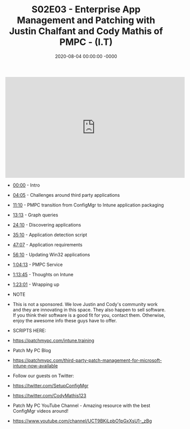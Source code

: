 ﻿---
layout: post
title: "S02E03 - Enterprise App Management and Patching with Justin Chalfant and Cody Mathis of PMPC - (I.T)"
date: 2020-08-04 00:00:00 -0000
categories:
---

<iframe loading="lazy" width="560" height="315" src="https://www.youtube.com/embed/wPvUwDcpAUA" title="YouTube video player" frameborder="0" allow="accelerometer; autoplay; clipboard-write; encrypted-media; gyroscope; picture-in-picture" allowfullscreen></iframe>

 * [00:00](https://www.youtube.com/watch?v=wPvUwDcpAUA&t=0s) -  Intro
 * [04:05](https://www.youtube.com/watch?v=wPvUwDcpAUA&t=245s) - Challenges around third party applications
 * [11:10](https://www.youtube.com/watch?v=wPvUwDcpAUA&t=670s) - PMPC transition from ConfigMgr to Intune application packaging
 * [13:13](https://www.youtube.com/watch?v=wPvUwDcpAUA&t=793s) - Graph queries
 * [24:10](https://www.youtube.com/watch?v=wPvUwDcpAUA&t=1450s) - Discovering applications
 * [35:10](https://www.youtube.com/watch?v=wPvUwDcpAUA&t=2110s) - Application detection script
 * [47:07](https://www.youtube.com/watch?v=wPvUwDcpAUA&t=2827s) - Application requirements
 * [56:10](https://www.youtube.com/watch?v=wPvUwDcpAUA&t=3370s) - Updating Win32 applications
 * [1:04:13](https://www.youtube.com/watch?v=wPvUwDcpAUA&t=313s) - PMPC Service
 * [1:13:45](https://www.youtube.com/watch?v=wPvUwDcpAUA&t=885s) - Thoughts on Intune
 * [1:23:01](https://www.youtube.com/watch?v=wPvUwDcpAUA&t=1441s) - Wrapping up

 * NOTE
 * This is not a sponsored. We love Justin and Cody's community work and they are innovating in this space. They also happen to sell software. If you think their software is a good fit for you, contact them. Otherwise, enjoy the awesome info these guys have to offer.

 * SCRIPTS HERE:
 * https://patchmypc.com/intune.training

 * Patch My PC Blog
 * https://patchmypc.com/third-party-patch-management-for-microsoft-intune-now-available

 * Follow our guests on Twitter:
 * https://twitter.com/SetupConfigMgr
 * https://twitter.com/CodyMathis123

 * Patch My PC YouTube Channel - Amazing resource with the best ConfigMgr videos around!
 * https://www.youtube.com/channel/UCT9BKiLpbO1pGxXsU1-_zBg


